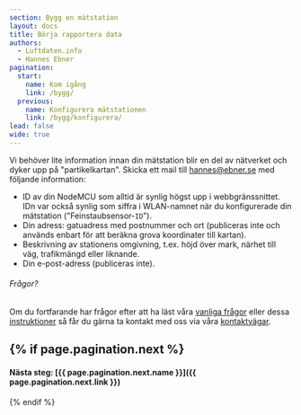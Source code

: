 ```yaml
---
section: Bygg en mätstation
layout: docs
title: Börja rapportera data
authors:
  - Luftdaten.info
  - Hannes Ebner
pagination:
  start:
    name: Kom igång
    link: /bygg/
  previous:
    name: Konfigurera mätstationen
    link: /bygg/konfigurera/
lead: false
wide: true
---
```


Vi behöver lite information innan din mätstation blir en del av nätverket och dyker upp på "partikelkartan". Skicka ett mail till [hannes@ebner.se](mailto:hannes@ebner.se) med följande information:

  - ID av din NodeMCU som alltid är synlig högst upp i webbgränssnittet. IDn var också synlig som siffra i WLAN-namnet när du konfigurerade din mätstation ("Feinstaubsensor-`ID`"). 
  - Din adress: gatuadress med postnummer och ort (publiceras inte och används enbart för att beräkna grova koordinater till kartan).
  - Beskrivning av stationens omgivning, t.ex. höjd över mark, närhet till väg, trafikmängd eller liknande.
  - Din e-post-adress (publiceras inte).

<div class="note">
  <h6>Frågor?</h6>
  <p>Om du fortfarande har frågor efter att ha läst våra <a href="/faq">vanliga frågor</a> eller dessa <a href="/bygg">instruktioner</a> så får du gärna ta kontakt med oss via våra <a href="/om#contact">kontaktvägar</a>.</p>
</div>

{% if page.pagination.next %}
---
#### Nästa steg: [{{ page.pagination.next.name }}]({{ page.pagination.next.link }})
{% endif %}
